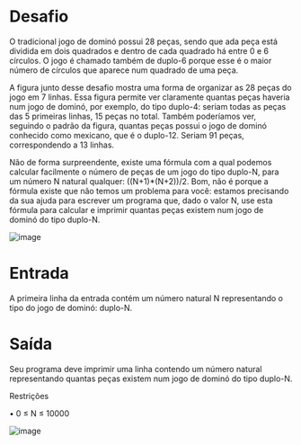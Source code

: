 # Desafio
O tradicional jogo de dominó possui 28 peças, sendo que ada peça está dividida em dois quadrados e dentro de cada quadrado há entre 0 e 6 círculos. O jogo é chamado também de duplo-6 porque esse é o maior número de círculos que aparece num quadrado de uma peça.

A figura junto desse desafio mostra uma forma de organizar as 28 peças do jogo em 7 linhas. Essa figura permite ver claramente quantas peças haveria num jogo de dominó, por exemplo, do tipo duplo-4: seriam todas as peças das 5 primeiras linhas, 15 peças no total. Também poderíamos ver, seguindo o padrão da figura, quantas peças possui o jogo de dominó conhecido como mexicano, que é o duplo-12. Seriam 91 peças, correspondendo a 13 linhas.

Não de forma surpreendente, existe uma fórmula com a qual podemos calcular facilmente o número de peças de um jogo do tipo duplo-N, para um número N natural qualquer: ((N+1)*(N+2))/2. Bom, não é porque a fórmula existe que não temos um problema para você: estamos precisando da sua ajuda para escrever um programa que, dado o valor N, use esta fórmula para calcular e imprimir quantas peças existem num jogo de dominó do tipo duplo-N.

![image](https://user-images.githubusercontent.com/76081229/179004616-b538fecf-ca51-4805-8d05-a8c284ac29ac.png)

# Entrada
A primeira linha da entrada contém um número natural N representando o tipo do jogo de dominó: duplo-N.

# Saída
Seu programa deve imprimir uma linha contendo um número natural representando quantas peças existem num jogo de dominó do tipo duplo-N.

Restrições

• 0 ≤ N ≤ 10000

![image](https://user-images.githubusercontent.com/76081229/179004707-e8a721aa-bd3c-42fc-b080-eb2bb88103d7.png)
